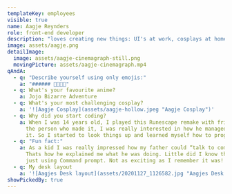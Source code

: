 ```yaml
---
templateKey: employees
visible: true
name: Aagje Reynders
role: front-end developer
description: "loves creating new things: UI's at work, cosplays at home"
image: assets/aagje.png
detailImage:
  image: assets/aagje-cinemagraph-still.png
  movingPicture: assets/aagje-cinemagraph.mp4
qAndA:
  - q: "Describe yourself using only emojis:"
    a: "###### 🐍🍕🖤💀"
  - q: What's your favourite anime?
    a: Jojo Bizarre Adventure
  - q: What's your most challenging cosplay?
    a: '![Aagje Cosplay](assets/aagje-hollow.jpeg "Aagje Cosplay")'
  - q: Why did you start coding?
    a: When I was 14 years old, I played this Runescape remake with friends and met
      the person who made it, I was really interested in how he managed to code
      it. So I started to look things up and learned myself how to program.
  - q: "Fun fact:"
    a: As a kid I was really impressed how my father could “talk to computers”.
      Thats how he explained me what he was doing. Little did I know that he was
      just using Command prompt. Not as exciting as I remember it was!
  - q: My desk layout
    a: '![Aagjes Desk layout](assets/20201127_1126582.jpg "Aagjes Desk layout")'
showPickedBy: true
---
```

